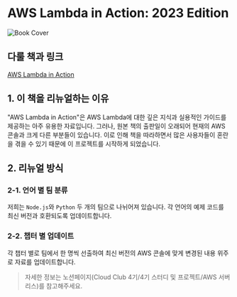 # AWS Lambda in Action: 2023 Edition

![Book Cover](https://github.com/cloud-club/AWSLambdaInAction-2023/assets/76844285/1008a1eb-2abe-4a8b-beef-04223a0b86a4)

## 다룰 책과 링크

[AWS Lambda in Action](https://www.yes24.com/Product/Goods/57735827)

## 1. 이 책을 리뉴얼하는 이유

"AWS Lambda in Action"은 AWS Lambda에 대한 깊은 지식과 실용적인 가이드를 제공하는 아주 유용한 자료입니다. 그러나, 원본 책의 출판일이 오래되어 현재의 AWS 콘솔과 크게 다른 부분들이 있습니다. 이로 인해 책을 따라하면서 많은 사용자들이 혼란을 겪을 수 있기 때문에 이 프로젝트를 시작하게 되었습니다.

## 2. 리뉴얼 방식

### 2-1. 언어 별 팀 분류

저희는 `Node.js`와 `Python` 두 개의 팀으로 나뉘어져 있습니다. 각 언어의 예제 코드를 최신 버전과 호환되도록 업데이트합니다.

### 2-2. 챕터 별 업데이트

각 챕터 별로 팀에서 한 명씩 선출하여 최신 버전의 AWS 콘솔에 맞게 변경된 내용 위주로 자료를 업데이트합니다.

> 자세한 정보는 노션페이지(Cloud Club 4기/4기 스터디 및 프로젝트/AWS 서버리스)를 참고해주세요.
